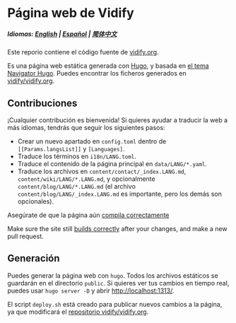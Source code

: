 # Página web de Vidify

##### Idiomas: [English](https://github.com/vidify/vidify.org-source/blob/master/README.md) | [Español](https://github.com/vidify/vidify.org-source/tree/master/docs/README.es.md) | [简体中文](https://github.com/vidify/vidify.org-source/tree/master/docs/README.cn.md)

Este reporio contiene el código fuente de [vidify.org](https://vidify.org/).

Es una página web estática generada con [Hugo](https://gohugo.io/), y basada en [el tema Navigator Hugo](https://themes.gohugo.io/navigator-hugo/). Puedes encontrar los ficheros generados en [vidify/vidify.org](https://github.com/vidify/vidify.org).

## Contribuciones

¡Cualquier contribución es bienvenida! Si quieres ayudar a traducir la web a más idiomas, tendrás que seguir los siguientes pasos:

* Crear un nuevo apartado en `config.toml` dentro de `[[Params.langsList]]` y `[Languages]`.
* Traduce los términos en `i18n/LANG.toml`.
* Traduce el contenido de la página principal en `data/LANG/*.yaml`.
* Traduce los archivos en `content/contact/_index.LANG.md`, `content/wiki/LANG/*.LANG.md`, y opcionalmente `content/blog/LANG/*.LANG.md` (el archivo `content/blog/LANG/_index.LANG.md` es importante, pero los demás son opcionales).

Asegúrate de que la página aún [compila correctamente](#generación)

Make sure the site still [builds correctly](#building) after your changes, and make a new pull request.

## Generación

Puedes generar la página web con `hugo`. Todos los archivos estáticos se guardarán en el directorio `public`. Si quieres ver tus cambios en tiempo real, puedes usar `hugo server -D` y abrir [http://localhost:1313/](http://localhost:1313/).

El script `deploy.sh` está creado para publicar nuevos cambios a la página, ya que modificará el [repositorio vidify/vidify.org](https://github.com/vidify/vidify.org).
